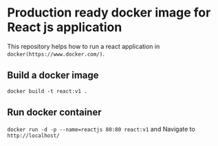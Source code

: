 # Production ready docker image for React js application

This repository helps how to run a react application in `docker(https://www.docker.com/)`.

## Build a docker image
`docker build -t react:v1 .`

## Run docker container
`docker run -d -p --name=reactjs 80:80 react:v1` and Navigate to `http://localhost/`
